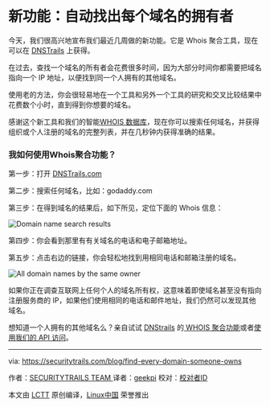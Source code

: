 新功能：自动找出每个域名的拥有者
============================================================


今天，我们很高兴地宣布我们最近几周做的新功能。它是 Whois 聚合工具，现在可以在 [DNSTrails][1] 上获得。

在过去，查找一个域名的所有者会花费很多时间，因为大部分时间你都需要把域名指向一个 IP 地址，以便找到同一个人拥有的其他域名。

使用老的方法，你会很轻易地在一个工具和另外一个工具的研究和交叉比较结果中花费数个小时，直到得到你想要的域名。

感谢这个新工具和我们的智能[WHOIS 数据库][2]，现在你可以搜索任何域名，并获得组织或个人注册的域名的完整列表，并在几秒钟内获得准确的结果。

### 我如何使用Whois聚合功能？

第一步：打开 [DNSTrails.com][3]

第二步：搜索任何域名，比如：godaddy.com

第三步：在得到域名的结果后，如下所见，定位下面的 Whois 信息：

![Domain name search results](https://securitytrails.com/images/a/a/1/3/f/aa13fa3616b8dc313f925bdbf1da43a54856d463-image1.png)

第四步：你会看到那里有有关域名的电话和电子邮箱地址。

第五步：点击右边的链接，你会轻松地找到用相同电话和邮箱注册的域名。

![All domain names by the same owner](https://securitytrails.com/images/1/3/4/0/3/134037822d23db4907d421046b11f3cbb872f94f-image2.png)

如果你正在调查互联网上任何个人的域名所有权，这意味着即使域名甚至没有指向注册服务商的 IP，如果他们使用相同的电话和邮件地址，我们仍然可以发现其他域名。

想知道一个人拥有的其他域名么？亲自试试 [DNStrails][5] 的[ WHOIS 聚合功能][4]或者[使用我们的 API 访问][6]。

--------------------------------------------------------------------------------

via: https://securitytrails.com/blog/find-every-domain-someone-owns

作者：[SECURITYTRAILS TEAM ][a]
译者：[geekpi](https://github.com/geekpi)
校对：[校对者ID](https://github.com/校对者ID)

本文由 [LCTT](https://github.com/LCTT/TranslateProject) 原创编译，[Linux中国](https://linux.cn/) 荣誉推出

[a]:https://securitytrails.com/blog/find-every-domain-someone-owns
[1]:https://dnstrails.com/
[2]:https://securitytrails.com/forensics
[3]:https://dnstrails.com/
[4]:http://dnstrails.com/#/domain/domain/ueland.com
[5]:https://dnstrails.com/
[6]:https://securitytrails.com/contact
